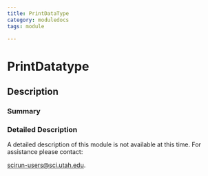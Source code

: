 ```yaml
---
title: PrintDataType
category: moduledocs
tags: module

---
```


# PrintDatatype

## Description

### Summary

### Detailed Description

A detailed description of this module is not available at this time. For assistance please contact:

scirun-users@sci.utah.edu. 

